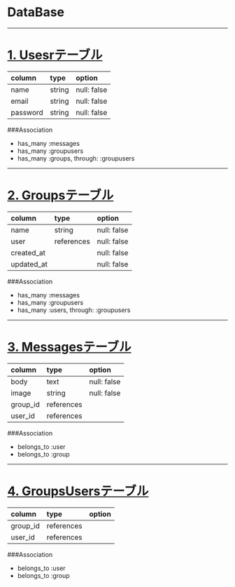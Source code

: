# DataBase
***

# <u> 1. Usesrテーブル </u>

| column   | type    | option         |
|:---------|:--------|:---------------|
| name     | string  | null: false    |
| email    | string  | null: false    |
| password | string  | null: false    |

###Association
- has_many :messages
- has_many :groupusers
- has_many :groups, through: :groupusers

***

# <u> 2. Groupsテーブル </u>

| column     | type       | option         |
|:-----------|:-----------|:---------------|
| name       | string     | null: false    |
| user       | references | null: false    |
| created_at |            | null: false    |
| updated_at |            | null: false    |

###Association
- has_many :messages
- has_many :groupusers
- has_many :users, through: :groupusers

***

# <u> 3. Messagesテーブル </u>
| column   | type        | option         |
|:---------|:------------|:---------------|
| body     | text        | null: false    |
| image    | string      | null: false    |
| group_id | references  |                |
| user_id  | references  |                |

###Association
- belongs_to :user
- belongs_to :group

***

# <u> 4. GroupsUsersテーブル </u>

| column   | type        | option         |
|:---------|:------------|:---------------|
| group_id | references  |                |
| user_id  | references  |                |

###Association
- belongs_to :user
- belongs_to :group
